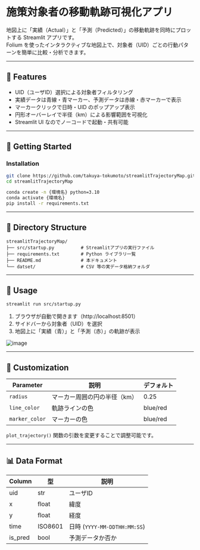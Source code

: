 
# 施策対象者の移動軌跡可視化アプリ

地図上に「実績（Actual）」と「予測（Predicted）」の移動軌跡を同時にプロットする Streamlit アプリです。  
Folium を使ったインタラクティブな地図上で、対象者（UID）ごとの行動パターンを簡単に比較・分析できます。

---

## 📝 Features

- UID（ユーザID）選択による対象者フィルタリング  
- 実績データは青線・青マーカー、予測データは赤線・赤マーカーで表示  
- マーカークリックで日時・UID のポップアップ表示  
- 円形オーバーレイで半径（km）による影響範囲を可視化  
- Streamlit UI なのでノーコードで起動・共有可能  

---

## 🚀 Getting Started

### Installation

```bash
git clone https://github.com/takuya-tokumoto/streamlitTrajectoryMap.git
cd streamlitTrajectoryMap

conda create -n {環境名} python=3.10
conda activate {環境名}
pip install -r requirements.txt

```

---

## 📂 Directory Structure

```
streamlitTrajectoryMap/
├── src/startup.py          # Streamlitアプリの実行ファイル
├── requirements.txt        # Python ライブラリ一覧
├── README.md               # 本ドキュメント
└── datset/                 # CSV 等の実データ格納フォルダ
```

---

## 🎯 Usage

```bash
streamlit run src/startup.py
```

1. ブラウザが自動で開きます（http://localhost:8501）  
2. サイドバーから対象者（UID）を選択  
3. 地図上に「実績（青）」と「予測（赤）」の軌跡が表示  

![image](https://github.com/user-attachments/assets/1d62d937-2886-42e6-80db-902615e3aadf)


---

## 🔧 Customization

| Parameter     | 説明                           | デフォルト |
|---------------|--------------------------------|------------|
| `radius`      | マーカー周囲の円の半径（km）    | 0.25       |
| `line_color`  | 軌跡ラインの色                 | blue/red   |
| `marker_color`| マーカーの色                   | blue/red   |

`plot_trajectory()` 関数の引数を変更することで調整可能です。

---

## 📊 Data Format

| Column | 型      | 説明                              |
|--------|---------|-----------------------------------|
| uid    | str     | ユーザID                          |
| x      | float   | 緯度                              |
| y      | float   | 経度                              |
| time   | ISO8601 | 日時 (`YYYY-MM-DDTHH:MM:SS`)       |
| is_pred| bool    | 予測データか否か                  |
